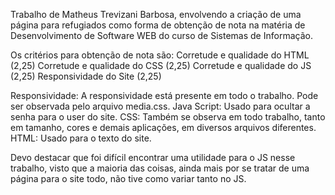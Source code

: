 Trabalho de Matheus Trevizani Barbosa, envolvendo a criação de uma página para refugiados como forma de obtenção de nota na matéria de Desenvolvimento de Software WEB do curso de Sistemas de Informação.

Os critérios para obtenção de nota são: Corretude e qualidade do HTML (2,25) Corretude e qualidade do CSS (2,25) Corretude e qualidade do JS (2,25) Responsividade do Site (2,25)

Responsividade: A responsividade está presente em todo o trabalho. Pode ser observada pelo arquivo media.css. Java Script: Usado para ocultar a senha para o user do site. CSS: Também se observa em todo trabalho, tanto em tamanho, cores e demais aplicações, em diversos arquivos diferentes. HTML: Usado para o texto do site.

Devo destacar que foi difícil encontrar uma utilidade para o JS nesse trabalho, visto que a maioria das coisas, ainda mais por se tratar de uma página para o site todo, não tive como variar tanto no JS.
